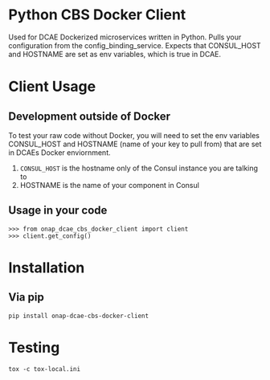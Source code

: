 # Python CBS Docker Client

Used for DCAE Dockerized microservices written in Python. Pulls your configuration from the config_binding_service. Expects that CONSUL_HOST and HOSTNAME are set as env variables, which is true in DCAE. 

# Client Usage

## Development outside of Docker
To test your raw code without Docker, you will need to set the env variables CONSUL_HOST and HOSTNAME (name of your key to pull from) that are set in DCAEs Docker enviornment. 
1. `CONSUL_HOST` is the hostname only of the Consul instance you are talking to
2. HOSTNAME is the name of your component in Consul

## Usage in your code
```
>>> from onap_dcae_cbs_docker_client import client
>>> client.get_config()
```

# Installation

## Via pip
```
pip install onap-dcae-cbs-docker-client
```

# Testing
```
tox -c tox-local.ini
```

